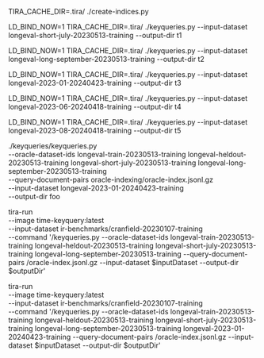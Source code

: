 TIRA_CACHE_DIR=.tira/ ./create-indices.py


LD_BIND_NOW=1 TIRA_CACHE_DIR=.tira/ ./keyqueries.py --input-dataset longeval-short-july-20230513-training --output-dir t1

LD_BIND_NOW=1 TIRA_CACHE_DIR=.tira/ ./keyqueries.py --input-dataset longeval-long-september-20230513-training --output-dir t2

LD_BIND_NOW=1 TIRA_CACHE_DIR=.tira/ ./keyqueries.py --input-dataset longeval-2023-01-20240423-training --output-dir t3

LD_BIND_NOW=1 TIRA_CACHE_DIR=.tira/ ./keyqueries.py --input-dataset longeval-2023-06-20240418-training --output-dir t4

LD_BIND_NOW=1 TIRA_CACHE_DIR=.tira/ ./keyqueries.py --input-dataset longeval-2023-08-20240418-training --output-dir t5




./keyqueries/keyqueries.py \
    --oracle-dataset-ids longeval-train-20230513-training longeval-heldout-20230513-training longeval-short-july-20230513-training longeval-long-september-20230513-training \
    --query-document-pairs oracle-indexing/oracle-index.jsonl.gz \
    --input-dataset longeval-2023-01-20240423-training \
    --output-dir foo

tira-run \
    --image time-keyquery:latest \
    --input-dataset ir-benchmarks/cranfield-20230107-training \
    --command '/keyqueries.py --oracle-dataset-ids longeval-train-20230513-training longeval-heldout-20230513-training longeval-short-july-20230513-training longeval-long-september-20230513-training  --query-document-pairs /oracle-index.jsonl.gz --input-dataset $inputDataset --output-dir $outputDir'

tira-run \
    --image time-keyquery:latest \
    --input-dataset ir-benchmarks/cranfield-20230107-training \
    --command '/keyqueries.py --oracle-dataset-ids longeval-train-20230513-training longeval-heldout-20230513-training longeval-short-july-20230513-training longeval-long-september-20230513-training longeval-2023-01-20240423-training --query-document-pairs /oracle-index.jsonl.gz --input-dataset $inputDataset --output-dir $outputDir'
